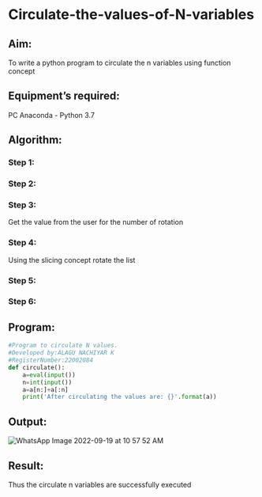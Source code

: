 # Circulate-the-values-of-N-variables
## Aim:
To write a python program to circulate the n variables using function concept
## Equipment’s required:
PC
Anaconda - Python 3.7
## Algorithm: 
### Step 1: 
### Step 2: 
### Step 3: 
Get the value from the user for the number of rotation
### Step 4: 
Using the slicing concept rotate the list

### Step 5: 
### Step 6: 
## Program:
```python
#Program to circulate N values.
#Developed by:ALAGU NACHIYAR K 
#RegisterNumber:22002084
def circulate():
    a=eval(input())
    n=int(input())
    a=a[n:]+a[:n]
    print('After circulating the values are: {}'.format(a))
```


## Output:
![WhatsApp Image 2022-09-19 at 10 57 52 AM](https://user-images.githubusercontent.com/113497340/190954611-cc756dd0-177a-4969-9594-a4aa6c46793b.jpeg)

## Result:
Thus the circulate n variables are successfully executed
